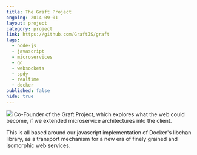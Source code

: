 ```yaml
---
title: The Graft Project 
ongoing: 2014-09-01
layout: project
category: project
link: https://github.com/GraftJS/graft
tags:
  - node-js
  - javascript
  - microservices
  - go
  - websockets
  - spdy
  - realtime
  - docker
published: false
hide: true
---
```

<img class='pull-right' src="https://camo.githubusercontent.com/4fab5fe557d522412202e3b8f3c3772d21c8047c/68747470733a2f2f7261776769742e636f6d2f47726166744a532f67726166742e696f2f6d61737465722f7374617469632f696d616765732f67726166745f6c6f676f2e737667" />
Co-Founder of the Graft Project, which explores what the web could become, if we extended microservice architectures into the client.

This is all based around our javascript implementation of Docker's libchan library, as a transport mechanism for a new era of finely grained and isomorphic web services.
